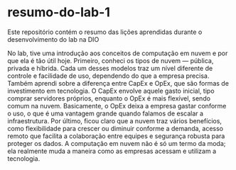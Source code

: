 # resumo-do-lab-1
Este repositório contém o resumo das lições aprendidas durante o desenvolvimento do lab na DIO

No lab, tive uma introdução aos conceitos de computação em nuvem e por que ela é tão útil hoje. Primeiro, conheci os tipos de nuvem — pública, privada e híbrida. Cada um desses modelos traz um nível diferente de controle e facilidade de uso, dependendo do que a empresa precisa.
Também aprendi sobre a diferença entre CapEx e OpEx, que são formas de investimento em tecnologia. O CapEx envolve aquele gasto inicial, tipo comprar servidores próprios, enquanto o OpEx é mais flexível, sendo comum na nuvem. Basicamente, o OpEx deixa a empresa gastar conforme o uso, o que é uma vantagem grande quando falamos de escalar a infraestrutura.
Por último, ficou claro que a nuvem traz vários benefícios, como flexibilidade para crescer ou diminuir conforme a demanda, acesso remoto que facilita a colaboração entre equipes e segurança robusta para proteger os dados. A computação em nuvem não é só um termo da moda; ela realmente muda a maneira como as empresas acessam e utilizam a tecnologia.


